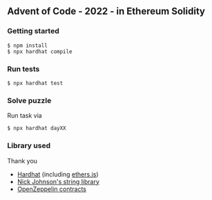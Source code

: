 ## Advent of Code - 2022 - in Ethereum Solidity 


### Getting started 

```shell
$ npm install 
$ npx hardhat compile
```

### Run tests 

```shell
$ npx hardhat test
```


### Solve puzzle
Run task via 

```shell
$ npx hardhat dayXX
```


### Library used 
Thank you
- [Hardhat](https://hardhat.org/) (including [ethers.js](https://docs.ethers.io/v5/))
- [Nick Johnson's string library](https://github.com/Arachnid/solidity-stringutils)
- [OpenZeppelin contracts](https://www.openzeppelin.com/contracts)
